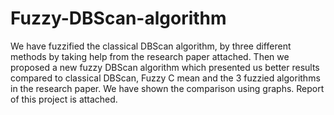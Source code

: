 # Fuzzy-DBScan-algorithm
We have fuzzified the classical DBScan algorithm, by three different methods by taking help from the research paper attached. Then we proposed a new fuzzy DBScan algorithm which presented us better results compared to classical DBScan, Fuzzy C mean and the 3 fuzzied algorithms in the research paper. We have shown the comparison using graphs. Report of this project is attached.
